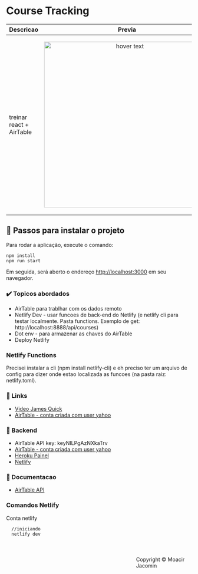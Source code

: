# Course Tracking

| Descricao   | Previa          | 
| ---         |     :---:      | 
| treinar react + AirTable | <p align="center"> <img src="Capture.JPG" width="450" title="hover text"> </p> |


## :checkered_flag: Passos para instalar o projeto 

Para rodar a aplicação, execute o comando: <br>

```console
npm install
npm run start
``` 

Em seguida, será aberto o endereço [http://localhost:3000](http://localhost:3000) em seu navegador. 



### :heavy_check_mark: Topicos abordados   
 - AirTable para trablhar com os dados remoto
 - Netlify Dev - usar funcoes de back-end do Netlify (e netlify cli para testar localmente. Pasta functions. Exemplo de get: http://localhost:8888/api/courses)
 - Dot env - para armazenar as chaves do AirTable
 - Deploy Netlify

### Netlify Functions 
Precisei instalar a cli (npm install netlify-cli) e eh preciso ter um arquivo de config para dizer onde estao localizada as funcoes (na pasta raiz: netlify.toml). 

### :link: Links  
 - [Video James Quick](https://www.youtube.com/watch?v=VxlbcoJ3nnc&t=167s)  
 - [AirTable - conta criada com user yahoo](airtable.com)

### :satellite:  Backend 
 - AirTable API key: keyNILPgAzNXkaTrv
 - [AirTable - conta criada com user yahoo](airtable.com)
 - [Heroku Painel](https://dashboard.heroku.com/apps/hasura-pixart) 
 - [Netlify]()
  
 

### :blue_book: Documentacao  
 - [AirTable API](https://airtable.com/appYmYiwtEXqX2uOS/api/docs#curl/introduction) 

### Comandos Netlify
Conta netlify
```console 
  //iniciando
  netlify dev
```

#
<footer>
  <p style="float:right; width: 30%;"> Copyright © Moacir Jacomin
</p>